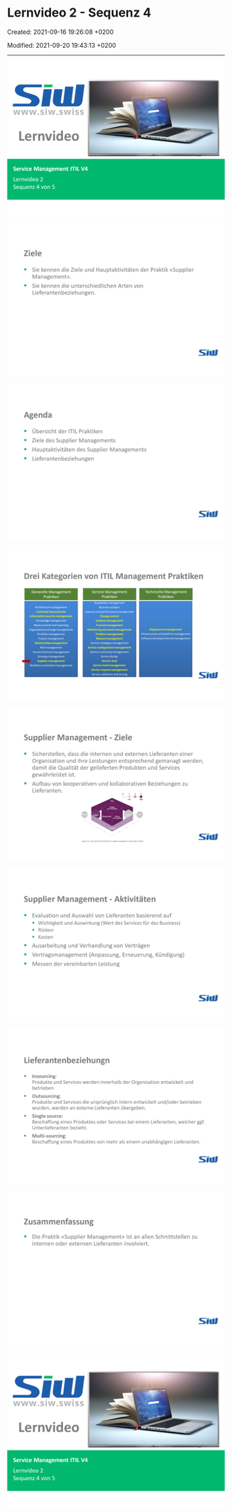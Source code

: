 # Lernvideo 2 - Sequenz 4

Created: 2021-09-16 19:26:08 +0200

Modified: 2021-09-20 19:43:13 +0200

---

![](../../../media/S1_03_ITIL_Service-Management-und-Case-Study-Lernvideo-2---Sequenz-4-image1.png)



![](../../../media/S1_03_ITIL_Service-Management-und-Case-Study-Lernvideo-2---Sequenz-4-image2.png)



![](../../../media/S1_03_ITIL_Service-Management-und-Case-Study-Lernvideo-2---Sequenz-4-image3.png)



![](../../../media/S1_03_ITIL_Service-Management-und-Case-Study-Lernvideo-2---Sequenz-4-image4.png)



![](../../../media/S1_03_ITIL_Service-Management-und-Case-Study-Lernvideo-2---Sequenz-4-image5.png)



![](../../../media/S1_03_ITIL_Service-Management-und-Case-Study-Lernvideo-2---Sequenz-4-image6.png)



![](../../../media/S1_03_ITIL_Service-Management-und-Case-Study-Lernvideo-2---Sequenz-4-image7.png)



![](../../../media/S1_03_ITIL_Service-Management-und-Case-Study-Lernvideo-2---Sequenz-4-image8.png)



![](../../../media/S1_03_ITIL_Service-Management-und-Case-Study-Lernvideo-2---Sequenz-4-image1.png)








